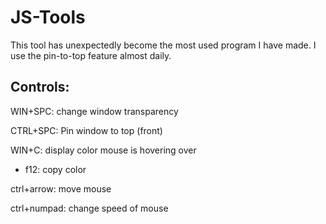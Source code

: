 # JS-Tools

This tool has unexpectedly become the most used program I have made. I use the pin-to-top feature almost daily.

## Controls:
WIN+SPC: change window transparency

CTRL+SPC: Pin window to top (front)

WIN+C: display color mouse is hovering over
* f12: copy color

ctrl+arrow: move mouse

ctrl+numpad: change speed of mouse
